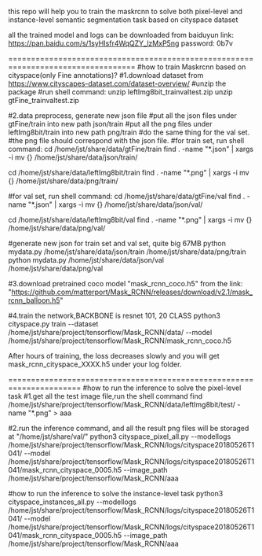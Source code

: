 this repo will help you to train the maskrcnn to solve both pixel-level and instance-level semantic segmentation task based on cityspace dataset

all the trained model and logs can be downloaded from baiduyun
link:
https://pan.baidu.com/s/1syHIsfr4WqQZY_lzMxP5ng
password:
0b7v

==================================================================================
#how to train Maskrcnn based on cityspace(only Fine annotations)?
#1.download dataset from https://www.cityscapes-dataset.com/dataset-overview/
#unzip the package
#run shell command:
unzip leftImg8bit_trainvaltest.zip
unzip gtFine_trainvaltest.zip

#2.data preprocess, generate new json file
#put all the json files under gtFine/train into new path json/train
#put all the png files under leftImg8bit/train into new path png/train
#do the same thing for the val set.
#the png file should correspond with the json file.
#for train set, run shell command:
cd /home/jst/share/data/gtFine/train
find . -name "*.json" | xargs  -i mv  {} /home/jst/share/data/json/train/

cd /home/jst/share/data/leftImg8bit/train
find . -name "*.png" | xargs  -i mv  {} /home/jst/share/data/png/train/

#for val set, run shell command:
cd /home/jst/share/data/gtFine/val
find . -name "*.json" | xargs  -i mv  {} /home/jst/share/data/json/val/

cd /home/jst/share/data/leftImg8bit/val
 find . -name "*.png" | xargs  -i mv  {} /home/jst/share/data/png/val/ 

#generate new json for train set and val set, quite big 67MB
python mydata.py /home/jst/share/data/json/train /home/jst/share/data/png/train
python mydata.py /home/jst/share/data/json/val /home/jst/share/data/png/val

#3.download pretrained coco model "mask_rcnn_coco.h5" from the link: "https://github.com/matterport/Mask_RCNN/releases/download/v2.1/mask_rcnn_balloon.h5"

#4.train the network,BACKBONE is resnet 101, 20 CLASS
python3 cityspace.py train --dataset /home/jst/share/project/tensorflow/Mask_RCNN/data/ --model /home/jst/share/project/tensorflow/Mask_RCNN/mask_rcnn_coco.h5

After hours of training, the loss decreases slowly and you will get mask_rcnn_cityspace_XXXX.h5 under your log folder.

======================================================================
#how to run the inference to solve the pixel-level task
#1.get all the test image file,run the shell command
find /home/jst/share/project/tensorflow/Mask_RCNN/data/leftImg8bit/test/ -name "*.png" > aaa

#2.run the inference command, and all the result png files will be storaged at "/home/jst/share/val/"
python3 cityspace_pixel_all.py --modellogs /home/jst/share/project/tensorflow/Mask_RCNN/logs/cityspace20180526T1041/ --model /home/jst/share/project/tensorflow/Mask_RCNN/logs/cityspace20180526T1041/mask_rcnn_cityspace_0005.h5 --image_path /home/jst/share/project/tensorflow/Mask_RCNN/aaa

#how to run the inference to solve the instance-level task
python3 cityspace_instances_all.py --modellogs /home/jst/share/project/tensorflow/Mask_RCNN/logs/cityspace20180526T1041/ --model /home/jst/share/project/tensorflow/Mask_RCNN/logs/cityspace20180526T1041/mask_rcnn_cityspace_0005.h5 --image_path /home/jst/share/project/tensorflow/Mask_RCNN/aaa
